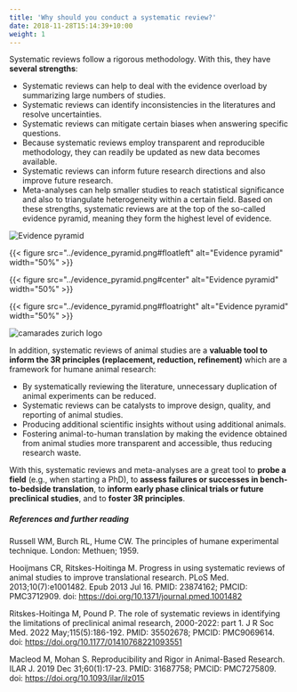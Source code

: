 ```yaml
---
title: 'Why should you conduct a systematic review?'
date: 2018-11-28T15:14:39+10:00
weight: 1
---
```


Systematic reviews follow a rigorous methodology. With this, they have **several strengths**:
* Systematic reviews can help to deal with the evidence overload by summarizing large numbers of studies.
* Systematic reviews can identify inconsistencies in the literatures and resolve uncertainties.
* Systematic reviews can mitigate certain biases when answering specific questions.
* Because systematic reviews employ transparent and reproducible methodology, they can readily be updated as new data becomes available.
* Systematic reviews can inform future research directions and also improve future research.
* Meta-analyses can help smaller studies to reach statistical significance and also to triangulate heterogeneity within a certain field.
Based on these strengths, systematic reviews are at the top of the so-called evidence pyramid, meaning they form the highest level of evidence.

![Evidence pyramid](../evidence_pyramid.png "Evidence pyramid")

{{< figure src="../evidence_pyramid.png#floatleft" alt="Evidence pyramid" width="50%" >}}

{{< figure src="../evidence_pyramid.png#center" alt="Evidence pyramid" width="50%" >}}

{{< figure src="../evidence_pyramid.png#floatright" alt="Evidence pyramid" width="50%" >}}


![camarades zurich logo](../camarades_zurich.png "CAMARADES Zurich")

In addition, systematic reviews of animal studies are a **valuable tool to inform the 3R principles (replacement, reduction, refinement)** which are a framework for humane animal research:
* By systematically reviewing the literature, unnecessary duplication of animal experiments can be reduced.
* Systematic reviews can be catalysts to improve design, quality, and reporting of animal studies.
* Producing additional scientific insights without using additional animals.
* Fostering animal-to-human translation by making the evidence obtained from animal studies more transparent and accessible, thus reducing research waste.

With this, systematic reviews and meta-analyses are a great tool to **probe a field** (e.g., when starting a PhD), to **assess failures or successes in bench-to-bedside translation**, to **inform early phase clinical trials or future preclinical studies**, and to **foster 3R principles**.

##### References and further reading
Russell WM, Burch RL, Hume CW. The principles of humane experimental technique. London: Methuen; 1959.

Hooijmans CR, Ritskes-Hoitinga M. Progress in using systematic reviews of animal studies to improve translational research. PLoS Med. 2013;10(7):e1001482. Epub 2013 Jul 16. PMID: 23874162; PMCID: PMC3712909. doi: https://doi.org/10.1371/journal.pmed.1001482

Ritskes-Hoitinga M, Pound P. The role of systematic reviews in identifying the limitations of preclinical animal research, 2000-2022: part 1. J R Soc Med. 2022 May;115(5):186-192. PMID: 35502678; PMCID: PMC9069614. doi: https://doi.org/10.1177/01410768221093551 

Macleod M, Mohan S. Reproducibility and Rigor in Animal-Based Research. ILAR J. 2019 Dec 31;60(1):17-23. PMID: 31687758; PMCID: PMC7275809. doi: https://doi.org/10.1093/ilar/ilz015 

 




